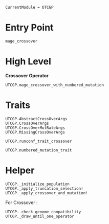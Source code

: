 ```@meta
CurrentModule = UTCGP
```

# Entry Point

```@docs
mage_crossover
```

# High Level

**Crossover Operator**

```@docs
UTCGP.mage_crossover_with_numbered_mutation
```

# Traits
```@docs 
UTCGP.AbstractCrossOverArgs 
UTCGP.CrossOverArgs
UTCGP.CrossOverMutRateArgs 
UTCGP.MissingCrossOverArgs
```

```@docs
UTCGP.runconf_trait_crossover
```
```@docs
UTCGP.numbered_mutation_trait
```

# Helper
```@docs 
UTCGP._initialize_population
UTCGP._apply_truncation_selection!
UTCGP._apply_crossover_and_mutation!
```

For Crossover : 

```@docs
UTCGP._check_genome_compatibility
UTCGP._draw_until_one_operator
```
